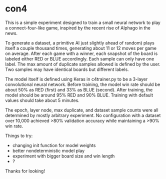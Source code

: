 # con4

This is a simple experiment designed to train a small neural network to play a connect-four-like game, inspired by the recent rise of Alphago in the news. 

To generate a dataset, a primitive AI just slightly ahead of random) plays itself a couple thousand times, generating about 11 or 12 moves per game on average. After each game with a winner, each snapshot of the board is labeled either RED or BLUE accordingly. Each sample can only have one label. The max amount of duplicate samples allowed is defined by the user. Two samples may have identical boards but different labels.

The model itself is defined using Keras in c4trainer.py to be a 3-layer convolutional neural network. Before training, the model win rate should be about 50% as RED (first) and 33% as BLUE (second). After training, the model should be around 95% RED and 90% BLUE. Training with default values should take about 5 minutes.

The epoch, layer node, max duplicate, and dataset sample counts were all determined by mostly arbitrary experiment. No configuration with a dataset over 10,000 achieved >80% validation accuracy while maintaining a >90% win rate. 


Things to try:
 - changing init function for model weights
 - better nondeterministic model play
 - experiment with bigger board size and win length
 - ?

Thanks for looking!